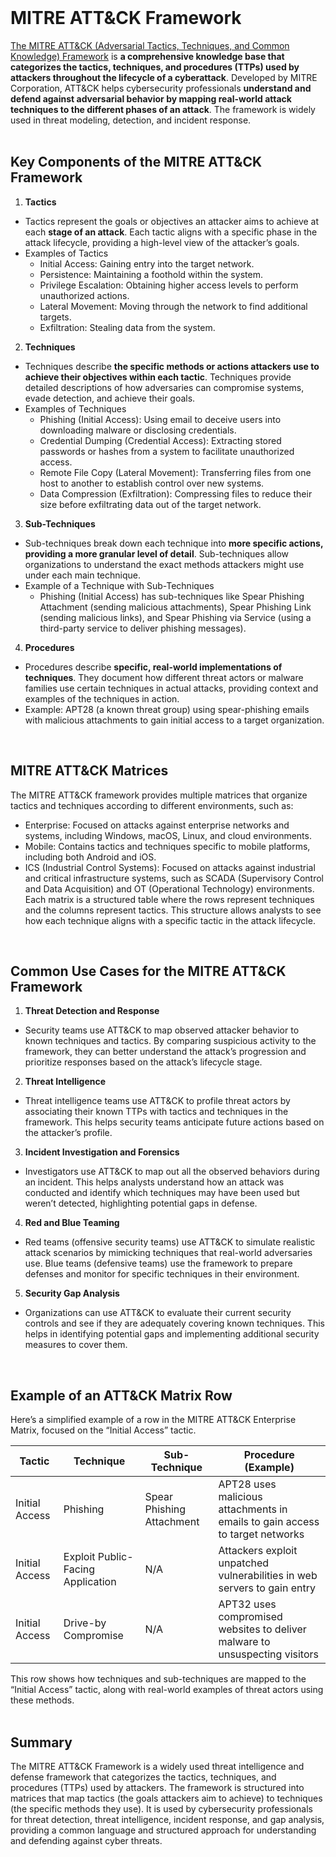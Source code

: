 <br>

# MITRE ATT&CK Framework
[The MITRE ATT&CK (Adversarial Tactics, Techniques, and Common Knowledge) Framework](https://attack.mitre.org/) is **a comprehensive knowledge base that categorizes the tactics, techniques, and procedures (TTPs) used by attackers throughout the lifecycle of a cyberattack**. Developed by MITRE Corporation, ATT&CK helps cybersecurity professionals **understand and defend against adversarial behavior by mapping real-world attack techniques to the different phases of an attack**. The framework is widely used in threat modeling, detection, and incident response.  
<br>

## Key Components of the MITRE ATT&CK Framework
1. **Tactics**
  - Tactics represent the goals or objectives an attacker aims to achieve at each **stage of an attack**. Each tactic aligns with a specific phase in the attack lifecycle, providing a high-level view of the attacker’s goals.
  - Examples of Tactics
    - Initial Access: Gaining entry into the target network.
    - Persistence: Maintaining a foothold within the system.
    - Privilege Escalation: Obtaining higher access levels to perform unauthorized actions.
    - Lateral Movement: Moving through the network to find additional targets.
    - Exfiltration: Stealing data from the system.
2. **Techniques**
  - Techniques describe **the specific methods or actions attackers use to achieve their objectives within each tactic**. Techniques provide detailed descriptions of how adversaries can compromise systems, evade detection, and achieve their goals.
  - Examples of Techniques
    - Phishing (Initial Access): Using email to deceive users into downloading malware or disclosing credentials.
    - Credential Dumping (Credential Access): Extracting stored passwords or hashes from a system to facilitate unauthorized access.
    - Remote File Copy (Lateral Movement): Transferring files from one host to another to establish control over new systems.
    - Data Compression (Exfiltration): Compressing files to reduce their size before exfiltrating data out of the target network.
3. **Sub-Techniques**
  - Sub-techniques break down each technique into **more specific actions, providing a more granular level of detail**. Sub-techniques allow organizations to understand the exact methods attackers might use under each main technique.
  - Example of a Technique with Sub-Techniques
    - Phishing (Initial Access) has sub-techniques like Spear Phishing Attachment (sending malicious attachments), Spear Phishing Link (sending malicious links), and Spear Phishing via Service (using a third-party service to deliver phishing messages).
4. **Procedures**
  - Procedures describe **specific, real-world implementations of techniques**. They document how different threat actors or malware families use certain techniques in actual attacks, providing context and examples of the techniques in action.
  - Example: APT28 (a known threat group) using spear-phishing emails with malicious attachments to gain initial access to a target organization.  
<br>

## MITRE ATT&CK Matrices
The MITRE ATT&CK framework provides multiple matrices that organize tactics and techniques according to different environments, such as:
  - Enterprise: Focused on attacks against enterprise networks and systems, including Windows, macOS, Linux, and cloud environments.
  - Mobile: Contains tactics and techniques specific to mobile platforms, including both Android and iOS.
  - ICS (Industrial Control Systems): Focused on attacks against industrial and critical infrastructure systems, such as SCADA (Supervisory Control and Data Acquisition) and OT (Operational Technology) environments.
Each matrix is a structured table where the rows represent techniques and the columns represent tactics. This structure allows analysts to see how each technique aligns with a specific tactic in the attack lifecycle.  
<br>

## Common Use Cases for the MITRE ATT&CK Framework
1. **Threat Detection and Response**
  - Security teams use ATT&CK to map observed attacker behavior to known techniques and tactics. By comparing suspicious activity to the framework, they can better understand the attack’s progression and prioritize responses based on the attack’s lifecycle stage.
2. **Threat Intelligence**
  - Threat intelligence teams use ATT&CK to profile threat actors by associating their known TTPs with tactics and techniques in the framework. This helps security teams anticipate future actions based on the attacker’s profile.
3. **Incident Investigation and Forensics**
  - Investigators use ATT&CK to map out all the observed behaviors during an incident. This helps analysts understand how an attack was conducted and identify which techniques may have been used but weren’t detected, highlighting potential gaps in defense.
4. **Red and Blue Teaming**
  - Red teams (offensive security teams) use ATT&CK to simulate realistic attack scenarios by mimicking techniques that real-world adversaries use. Blue teams (defensive teams) use the framework to prepare defenses and monitor for specific techniques in their environment.
5. **Security Gap Analysis**
  - Organizations can use ATT&CK to evaluate their current security controls and see if they are adequately covering known techniques. This helps in identifying potential gaps and implementing additional security measures to cover them.  
<br>

## Example of an ATT&CK Matrix Row
Here’s a simplified example of a row in the MITRE ATT&CK Enterprise Matrix, focused on the “Initial Access” tactic.

| Tactic | Technique | Sub-Technique | Procedure (Example) |
| ------ | --------- | ------------- | ------------------- |
| Initial Access | Phishing | Spear Phishing Attachment | APT28 uses malicious attachments in emails to gain access to target networks |
| Initial Access | Exploit Public-Facing Application | N/A | Attackers exploit unpatched vulnerabilities in web servers to gain entry |
| Initial Access | Drive-by Compromise | N/A | APT32 uses compromised websites to deliver malware to unsuspecting visitors |

This row shows how techniques and sub-techniques are mapped to the “Initial Access” tactic, along with real-world examples of threat actors using these methods.  
<br>

## Summary
The MITRE ATT&CK Framework is a widely used threat intelligence and defense framework that categorizes the tactics, techniques, and procedures (TTPs) used by attackers. The framework is structured into matrices that map tactics (the goals attackers aim to achieve) to techniques (the specific methods they use). It is used by cybersecurity professionals for threat detection, threat intelligence, incident response, and gap analysis, providing a common language and structured approach for understanding and defending against cyber threats.  
<br>